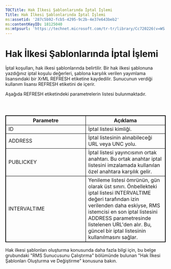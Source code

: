 ```yaml
---
TOCTitle: Hak İlkesi Şablonlarında İptal İşlemi
Title: Hak İlkesi Şablonlarında İptal İşlemi
ms:assetid: '287c5b92-fcb5-4295-9c2b-4e37e643beb2'
ms:contentKeyID: 18125040
ms:mtpsurl: 'https://technet.microsoft.com/tr-tr/library/Cc720226(v=WS.10)'
---
```


Hak İlkesi Şablonlarında İptal İşlemi
=====================================

İptal koşulları, hak ilkesi şablonlarında belirtilir. Bir hak ilkesi şablonuna yazdığınız iptal koşulu değerleri, şablona karşılık verilen yayımlama lisansındaki bir XrML REFRESH etiketine kaydedilir. Sunucunun verdiği kullanım lisansı REFRESH etiketini de içerir.

Aşağıda REFRESH etiketindeki parametrelerin listesi bulunmaktadır.

###  

 
<table style="border:1px solid black;">
<colgroup>
<col width="50%" />
<col width="50%" />
</colgroup>
<thead>
<tr class="header">
<th style="border:1px solid black;" >Parametre</th>
<th style="border:1px solid black;" >Açıklama</th>
</tr>
</thead>
<tbody>
<tr class="odd">
<td style="border:1px solid black;">ID</td>
<td style="border:1px solid black;">İptal listesi kimliği.</td>
</tr>
<tr class="even">
<td style="border:1px solid black;">ADDRESS</td>
<td style="border:1px solid black;">İptal listesinin alınabileceği URL veya UNC yolu.</td>
</tr>
<tr class="odd">
<td style="border:1px solid black;">PUBLICKEY</td>
<td style="border:1px solid black;">İptal listesi yayıncısının ortak anahtarı. Bu ortak anahtar iptal listesini imzalamada kullanılan özel anahtara karşılık gelir.</td>
</tr>
<tr class="even">
<td style="border:1px solid black;">INTERVALTIME</td>
<td style="border:1px solid black;">Yenileme listesi ömrünün, gün olarak üst sınırı. Önbellekteki iptal listesi INTERVALTIME değeri tarafından izin verilenden daha eskiyse, RMS istemcisi en son iptal listesini ADDRESS parametresinde listelenen URL'den alır. Bu, güncel bir iptal listesinin kullanılmasını sağlar.</td>
</tr>
</tbody>
</table>
  
Hak ilkesi şablonları oluşturma konusunda daha fazla bilgi için, bu belge grubundaki "RMS Sunucusunu Çalıştırma" bölümünde bulunan "Hak İlkesi Şablonları Oluşturma ve Değiştirme" konusuna bakın.
